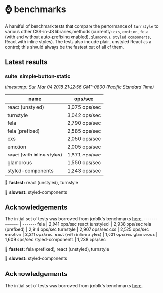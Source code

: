 # :watch: benchmarks

A handful of benchmark tests that compare the performance of `turnstyle` to various other CSS-in-JS libraries/methods (currently: `cxs`, `emotion`, `fela` (with and without auto-prefixing enabled), `glamorous`, `styled-components`, React with inline styles). The tests also include plain, unstyled React as a control; this should always be the fastest out of all of them.

## Latest results

### suite: simple-button-static

_timestamp: Sun Mar 04 2018 21:22:56 GMT-0800 (Pacific Standard Time)_

| name                       | ops/sec       |
| -------------------------- | ------------- |
| react (unstyled)           | 3,075 ops/sec |
| turnstyle                  | 3,042 ops/sec |
| fela                       | 2,790 ops/sec |
| fela (prefixed)            | 2,585 ops/sec |
| cxs                        | 2,050 ops/sec |
| emotion                    | 2,005 ops/sec |
| react (with inline styles) | 1,671 ops/sec |
| glamorous                  | 1,550 ops/sec |
| styled-components          | 1,243 ops/sec |

:rocket: **fastest:** react (unstyled), turnstyle

:turtle: **slowest:** styled-components

<!--RESULTS_PLACEHOLDER-->

## Acknowledgements

The initial set of tests was borrowed from jxnblk's benchmarks [here](https://github.com/jxnblk/cxs/tree/master/benchmarks).
-------------- | -------
fela | 2,941 ops/sec
react (unstyled) | 2,938 ops/sec
fela (prefixed) | 2,914 ops/sec
turnstyle | 2,907 ops/sec
cxs | 2,525 ops/sec
emotion | 2,211 ops/sec
react (with inline styles) | 1,631 ops/sec
glamorous | 1,609 ops/sec
styled-components | 1,238 ops/sec

:rocket: **fastest:** fela (prefixed), react (unstyled), turnstyle

:turtle: **slowest:** styled-components

<!--RESULTS_PLACEHOLDER-->

## Acknowledgements

The initial set of tests was borrowed from jxnblk's benchmarks [here](https://github.com/jxnblk/cxs/tree/master/benchmarks).
